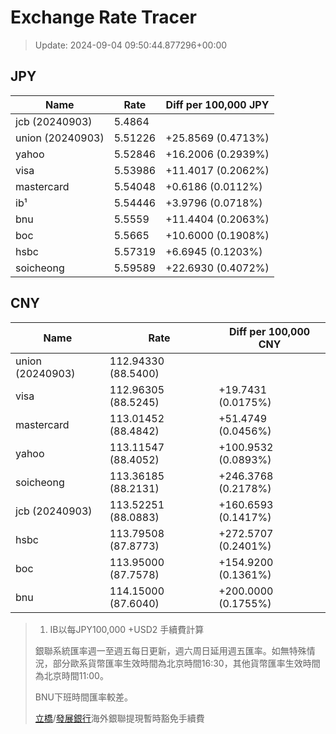 # Exchange Rate Tracer

> Update: 2024-09-04 09:50:44.877296+00:00

## JPY

| Name             |    Rate | Diff per 100,000 JPY   |
|------------------|---------|------------------------|
| jcb (20240903)   | 5.4864  |                        |
| union (20240903) | 5.51226 | +25.8569 (0.4713%)     |
| yahoo            | 5.52846 | +16.2006 (0.2939%)     |
| visa             | 5.53986 | +11.4017 (0.2062%)     |
| mastercard       | 5.54048 | +0.6186 (0.0112%)      |
| ib¹              | 5.54446 | +3.9796 (0.0718%)      |
| bnu              | 5.5559  | +11.4404 (0.2063%)     |
| boc              | 5.5665  | +10.6000 (0.1908%)     |
| hsbc             | 5.57319 | +6.6945 (0.1203%)      |
| soicheong        | 5.59589 | +22.6930 (0.4072%)     |

## CNY

| Name             | Rate                | Diff per 100,000 CNY   |
|------------------|---------------------|------------------------|
| union (20240903) | 112.94330	(88.5400) |                        |
| visa             | 112.96305	(88.5245) | +19.7431 (0.0175%)     |
| mastercard       | 113.01452	(88.4842) | +51.4749 (0.0456%)     |
| yahoo            | 113.11547	(88.4052) | +100.9532 (0.0893%)    |
| soicheong        | 113.36185	(88.2131) | +246.3768 (0.2178%)    |
| jcb (20240903)   | 113.52251	(88.0883) | +160.6593 (0.1417%)    |
| hsbc             | 113.79508	(87.8773) | +272.5707 (0.2401%)    |
| boc              | 113.95000	(87.7578) | +154.9200 (0.1361%)    |
| bnu              | 114.15000	(87.6040) | +200.0000 (0.1755%)    |


> 1. IB以每JPY100,000 +USD2 手續費計算
>
> 銀聯系統匯率週一至週五每日更新，週六周日延用週五匯率。如無特殊情況，部分歐系貨幣匯率生效時間為北京時間16:30，其他貨幣匯率生效時間為北京時間11:00。
>
> BNU下班時間匯率較差。
>
> [立橋](https://www.wlbank.com.mo/uploads/ueditor/file/20181211/1544536513900230.pdf)/[發展銀行](https://www.mdb.com.mo/Service_Charges_20230728.pdf)海外銀聯提現暫時豁免手續費

